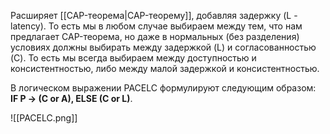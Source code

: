 Расширяет [[CAP-теорема|CAP-теорему]], добавляя задержку (L - latency). То есть мы в любом случае выбираем между тем, что нам предлагает CAP-теорема, но даже в нормальных (без разделения) условиях должны выбирать между задержкой (L) и согласованностью (C).
То есть мы всегда выбираем между доступностью и консистентностью, либо между малой задержкой и консистентностью.

В логическом выражении PACELC формулируют следующим образом: **IF P -> (C or A), ELSE (C or L)**.

![[PACELC.png]]
